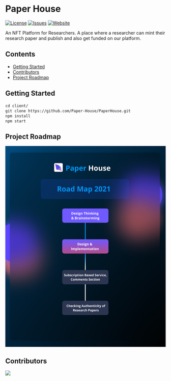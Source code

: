 # Paper House

[![License](https://img.shields.io/github/license/Paper-House/PaperHouse)](https://github.com/Paper-House/PaperHouse/blob/main/LICENSE) [![Issues](https://img.shields.io/github/issues/Paper-House/PaperHouse)](https://github.com/Paper-House/PaperHouse/issues) [![Website](https://img.shields.io/badge/View-Website-blue)](https://paper-house.netlify.app/)

An NFT Platform for Researchers. A place where a researcher can mint their research paper and publish and also get funded on our platform.

## Contents

- [Getting Started](##Getting-Started)
- [Contributors](#Contributors)
- [Project Roadmap](#Project-Roadmap)


## Getting Started

```
cd client/
git clone https://github.com/Paper-House/PaperHouse.git
npm install
npm start
```

## Project Roadmap

![Roadmap](./Images/RoadMap.jpg)


## Contributors
<a href="https://github.com/Paper-House/PaperHouse/graphs/contributors">
  <img src="https://contrib.rocks/image?repo=Paper-House/PaperHouse" />
</a>
